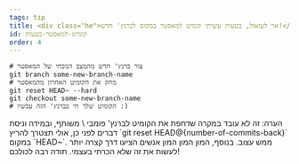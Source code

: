 ```yaml
---
tags: tip
title: <div class="he">אוי לעזאזל, בטעות עשיתי קומיט למאסטר במקום לברנץ' חדש!</div>
id: קומיט-למאסטר-בטעות
order: 4
---
```


```git
# צור ברנץ' חדש מהמצב הנוכחי של המאסטר
git branch some-new-branch-name
# מחק את הקומיט האחרון מהמאסטר
git reset HEAD~ --hard
git checkout some-new-branch-name
# הקומיט שלך חי בברנץ' הזה עכשיו :)
```

<div class="he">
הערה: זה לא עובד במקרה שדחפת את הקומיט לברנץ' פומבי \ משותף, ובמידה וניסת דברים לפני כן, אולי תצטרך להריץ
`git reset HEAD@{number-of-commits-back}`
במקום 
`HEAD~`.
ממש עצוב.
בנוסף, המון המון המון אנשים הציעו דרך קצרה יותר לעשות את זה שלא הכרתי בעצמי. תודה רבה לכולכם!
</div>